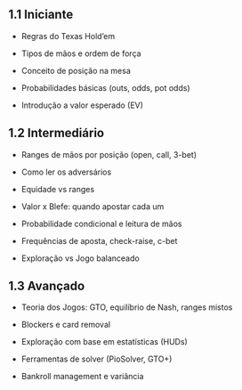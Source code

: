 ## 1.1 Iniciante

- Regras do Texas Hold’em
    
- Tipos de mãos e ordem de força
    
- Conceito de posição na mesa
    
- Probabilidades básicas (outs, odds, pot odds)
    
- Introdução a valor esperado (EV)

## 1.2 Intermediário

- Ranges de mãos por posição (open, call, 3-bet)
	
- Como ler os adversários
	
- Equidade vs ranges
    
- Valor x Blefe: quando apostar cada um
    
- Probabilidade condicional e leitura de mãos
    
- Frequências de aposta, check-raise, c-bet
    
- Exploração vs Jogo balanceado

## 1.3 Avançado

- Teoria dos Jogos: GTO, equilíbrio de Nash, ranges mistos
    
- Blockers e card removal
    
- Exploração com base em estatísticas (HUDs)
    
- Ferramentas de solver (PioSolver, GTO+)
    
- Bankroll management e variância